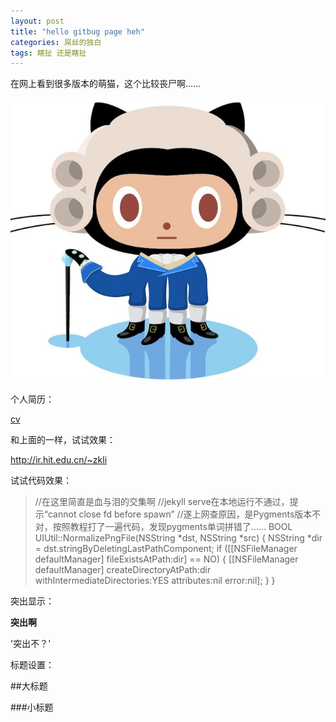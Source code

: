 ```yaml
---
layout: post
title: "hello gitbug page heh"
categories: 屌丝的独白
tags: 瞎扯 还是瞎扯
---
```


在网上看到很多版本的萌猫，这个比较丧尸啊……

![github_cat](/images/2014-01-10-1.jpg)

个人简历：

[cv](http://ir.hit.edu.cn/~zkli)

和上面的一样，试试效果：

<http://ir.hit.edu.cn/~zkli>

试试代码效果：

<blockquote>
	//在这里简直是血与泪的交集啊
	//jekyll serve在本地运行不通过，提示“cannot close fd before spawn”
	//遂上网查原因，是Pygments版本不对，按照教程打了一遍代码，发现pygments单词拼错了……
	BOOL UIUtil::NormalizePngFile(NSString *dst, NSString *src)
	{
		NSString *dir = dst.stringByDeletingLastPathComponent;
		if ([[NSFileManager defaultManager] fileExistsAtPath:dir] == NO)
		{
			[[NSFileManager defaultManager] createDirectoryAtPath:dir withIntermediateDirectories:YES attributes:nil error:nil];
		}
	}
</blockquote>

突出显示：

**突出啊**

'突出不？'

标题设置：

##大标题

###小标题


